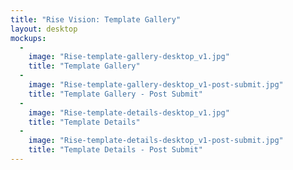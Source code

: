 ```yaml
---
title: "Rise Vision: Template Gallery"
layout: desktop
mockups:
  -
    image: "Rise-template-gallery-desktop_v1.jpg"
    title: "Template Gallery"
  -
    image: "Rise-template-gallery-desktop_v1-post-submit.jpg"
    title: "Template Gallery - Post Submit"
  -
    image: "Rise-template-details-desktop_v1.jpg"
    title: "Template Details"
  -
    image: "Rise-template-details-desktop_v1-post-submit.jpg"
    title: "Template Details - Post Submit"
---
```

